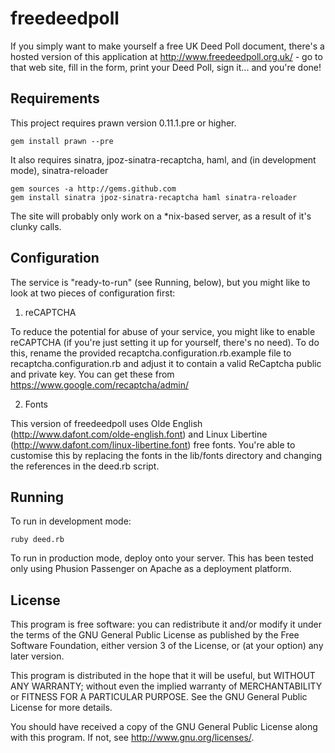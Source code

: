freedeedpoll
============

If you simply want to make yourself a free UK Deed Poll document, there's a hosted version of
this application at http://www.freedeedpoll.org.uk/ - go to that web site, fill in the form,
print your Deed Poll, sign it... and you're done!

Requirements
------------

This project requires prawn version 0.11.1.pre or higher.

    gem install prawn --pre

It also requires sinatra, jpoz-sinatra-recaptcha, haml, and (in development mode), sinatra-reloader

    gem sources -a http://gems.github.com
    gem install sinatra jpoz-sinatra-recaptcha haml sinatra-reloader

The site will probably only work on a *nix-based server, as a result of it's clunky calls.

Configuration
-------------

The service is "ready-to-run" (see Running, below), but you might like to look at two pieces
of configuration first:

1. reCAPTCHA

To reduce the potential for abuse of your service, you might like to enable reCAPTCHA (if you're
just setting it up for yourself, there's no need). To do this, rename the provided
recaptcha.configuration.rb.example file to recaptcha.configuration.rb and adjust it to contain
a valid ReCaptcha public and private key. You can get these from
https://www.google.com/recaptcha/admin/

2. Fonts

This version of freedeedpoll uses Olde English (http://www.dafont.com/olde-english.font) and
Linux Libertine (http://www.dafont.com/linux-libertine.font) free fonts. You're able to
customise this by replacing the fonts in the lib/fonts directory and changing the references
in the deed.rb script.

Running
-------

To run in development mode:

    ruby deed.rb

To run in production mode, deploy onto your server. This has been tested only using Phusion
Passenger on Apache as a deployment platform.

License
-------

This program is free software: you can redistribute it and/or modify
it under the terms of the GNU General Public License as published by
the Free Software Foundation, either version 3 of the License, or
(at your option) any later version.

This program is distributed in the hope that it will be useful,
but WITHOUT ANY WARRANTY; without even the implied warranty of
MERCHANTABILITY or FITNESS FOR A PARTICULAR PURPOSE.  See the
GNU General Public License for more details.

You should have received a copy of the GNU General Public License
along with this program.  If not, see http://www.gnu.org/licenses/.
